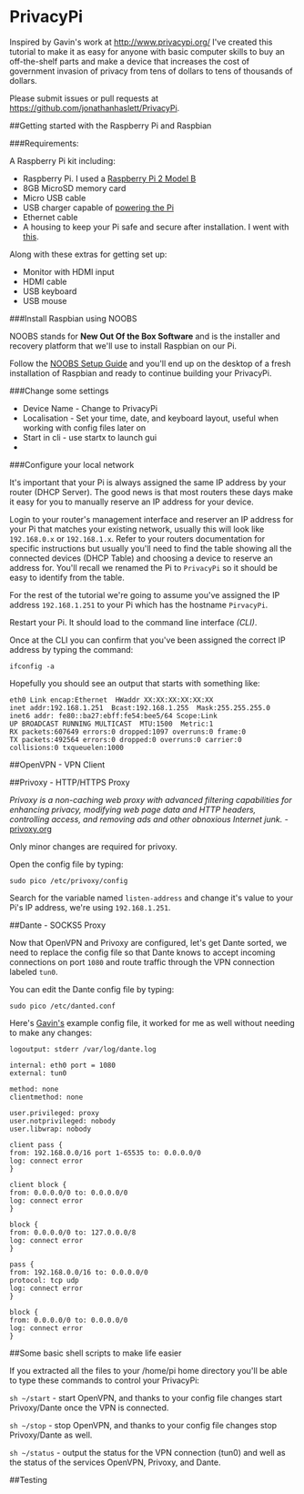 # PrivacyPi

Inspired by Gavin's work at http://www.privacypi.org/ I've created this tutorial to make it as easy for anyone with basic computer skills to buy an off-the-shelf parts and make a device that increases the cost of government invasion of privacy from tens of dollars to tens of thousands of dollars.

Please submit issues or pull requests at https://github.com/jonathanhaslett/PrivacyPi.

##Getting started with the Raspberry Pi and Raspbian

###Requirements:

A Raspberry Pi kit including:
* Raspberry Pi. I used a [Raspberry Pi 2 Model B](https://www.raspberrypi.org/products/raspberry-pi-2-model-b/)
* 8GB MicroSD memory card
* Micro USB cable
* USB charger capable of [powering the Pi](https://google.com/)
* Ethernet cable
* A housing to keep your Pi safe and secure after installation. I went with [this](https://google.com/).

Along with these extras for getting set up:
* Monitor with HDMI input
* HDMI cable
* USB keyboard
* USB mouse

###Install Raspbian using NOOBS

NOOBS stands for **New Out Of the Box Software** and is the installer and recovery platform that we'll use to install Raspbian on our Pi.

Follow the [NOOBS Setup Guide](https://www.raspberrypi.org/help/noobs-setup/) and you'll end up on the desktop of a fresh installation of Raspbian and ready to continue building your PrivacyPi.

###Change some settings

* Device Name - Change to PrivacyPi
* Localisation - Set your time, date, and keyboard layout, useful when working with config files later on
* Start in cli - use startx to launch gui
* 

###Configure your local network

It's important that your Pi is always assigned the same IP address by your router (DHCP Server). The good news is that most routers these days make it easy for you to manually reserve an IP address for your device. 

Login to your router's management interface and reserver an IP address for your Pi that matches your existing network, usually this will look like ```192.168.0.x``` or ```192.168.1.x```. Refer to your routers documentation for specific instructions but usually you'll need to find the table showing all the connected devices (DHCP Table) and choosing a device to reserve an address for. You'll recall we renamed the Pi to ```PrivacyPi``` so it should be easy to identify from the table.

For the rest of the tutorial we're going to assume you've assigned the IP address ```192.168.1.251``` to your Pi which has the hostname ```PirvacyPi```.

Restart your Pi. It should load to the command line interface *(CLI)*. 

Once at the CLI you can confirm that you've been assigned the correct IP address by typing the command:

	ifconfig -a

Hopefully you should see an output that starts with something like:

	eth0 Link encap:Ethernet  HWaddr XX:XX:XX:XX:XX:XX  
    inet addr:192.168.1.251  Bcast:192.168.1.255  Mask:255.255.255.0
    inet6 addr: fe80::ba27:ebff:fe54:bee5/64 Scope:Link
    UP BROADCAST RUNNING MULTICAST  MTU:1500  Metric:1
    RX packets:607649 errors:0 dropped:1097 overruns:0 frame:0
    TX packets:492564 errors:0 dropped:0 overruns:0 carrier:0
    collisions:0 txqueuelen:1000     

##OpenVPN - VPN Client

##Privoxy - HTTP/HTTPS Proxy

*Privoxy is a non-caching web proxy with advanced filtering capabilities for enhancing privacy, modifying web page data and HTTP headers, controlling access, and removing ads and other obnoxious Internet junk.* - [privoxy.org](http://www.privoxy.org/)

Only minor changes are required for privoxy.

Open the config file by typing:

	sudo pico /etc/privoxy/config
	
Search for the variable named ```listen-address``` and change it's value to your Pi's IP address, we're using ```192.168.1.251```.

##Dante - SOCKS5 Proxy

Now that OpenVPN and Privoxy are configured, let's get Dante sorted, we need to replace the config file so that Dante knows to accept incoming connections on port ```1080``` and route traffic through the VPN connection labeled ```tun0```.

You can edit the Dante config file by typing:

	sudo pico /etc/danted.conf

Here's [Gavin's](http://www.privacypi.org/how-about-a-socks-proxy/) example config file, it worked for me as well without needing to make any changes:

	logoutput: stderr /var/log/dante.log

   	internal: eth0 port = 1080
    external: tun0
    
    method: none
    clientmethod: none
    
    user.privileged: proxy
    user.notprivileged: nobody
    user.libwrap: nobody
    
    client pass {
    from: 192.168.0.0/16 port 1-65535 to: 0.0.0.0/0
    log: connect error
    }
    
    client block {
    from: 0.0.0.0/0 to: 0.0.0.0/0
    log: connect error
    }
    
    block {
    from: 0.0.0.0/0 to: 127.0.0.0/8
    log: connect error
    }
    
    pass {
    from: 192.168.0.0/16 to: 0.0.0.0/0
    protocol: tcp udp
    log: connect error
    }
    
    block {
    from: 0.0.0.0/0 to: 0.0.0.0/0
    log: connect error
    }


##Some basic shell scripts to make life easier

If you extracted all the files to your /home/pi home directory you'll be able to type these commands to control your PrivacyPi:

```sh ~/start``` - start OpenVPN, and thanks to your config file changes start Privoxy/Dante once the VPN is connected.

```sh ~/stop``` - stop OpenVPN, and thanks to your config file changes stop Privoxy/Dante as well.

```sh ~/status``` - output the status for the VPN connection (tun0) and well as the status of the services OpenVPN, Privoxy, and Dante.

##Testing
